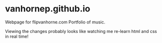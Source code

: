 # vanhornep.github.io
Webpage for flipvanhorne.com
Portfolio of music.

Viewing the changes probably looks like watching me re-learn html and css in real time!
